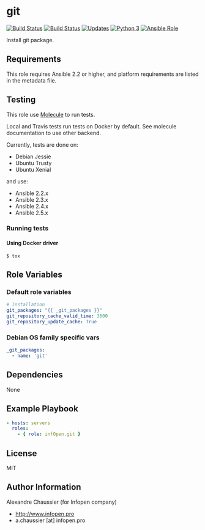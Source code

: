 # git

[![Build Status](https://img.shields.io/travis/infOpen/ansible-role-git/master.svg?label=travis_master)](https://travis-ci.org/infOpen/ansible-role-git)
[![Build Status](https://img.shields.io/travis/infOpen/ansible-role-git/develop.svg?label=travis_develop)](https://travis-ci.org/infOpen/ansible-role-git)
[![Updates](https://pyup.io/repos/github/infOpen/ansible-role-git/shield.svg)](https://pyup.io/repos/github/infOpen/ansible-role-git/)
[![Python 3](https://pyup.io/repos/github/infOpen/ansible-role-git/python-3-shield.svg)](https://pyup.io/repos/github/infOpen/ansible-role-git/)
[![Ansible Role](https://img.shields.io/ansible/role/25429.svg)](https://galaxy.ansible.com/infOpen/git/)

Install git package.

## Requirements

This role requires Ansible 2.2 or higher,
and platform requirements are listed in the metadata file.

## Testing

This role use [Molecule](https://github.com/metacloud/molecule/) to run tests.

Local and Travis tests run tests on Docker by default.
See molecule documentation to use other backend.

Currently, tests are done on:
- Debian Jessie
- Ubuntu Trusty
- Ubuntu Xenial

and use:
- Ansible 2.2.x
- Ansible 2.3.x
- Ansible 2.4.x
- Ansible 2.5.x

### Running tests

#### Using Docker driver

```
$ tox
```

## Role Variables

### Default role variables

``` yaml
# Installation
git_packages: "{{ _git_packages }}"
git_repository_cache_valid_time: 3600
git_repository_update_cache: True
```

### Debian OS family specific vars

``` yaml
_git_packages:
  - name: 'git'
```

## Dependencies

None

## Example Playbook

``` yaml
- hosts: servers
  roles:
    - { role: infOpen.git }
```

## License

MIT

## Author Information

Alexandre Chaussier (for Infopen company)
- http://www.infopen.pro
- a.chaussier [at] infopen.pro
